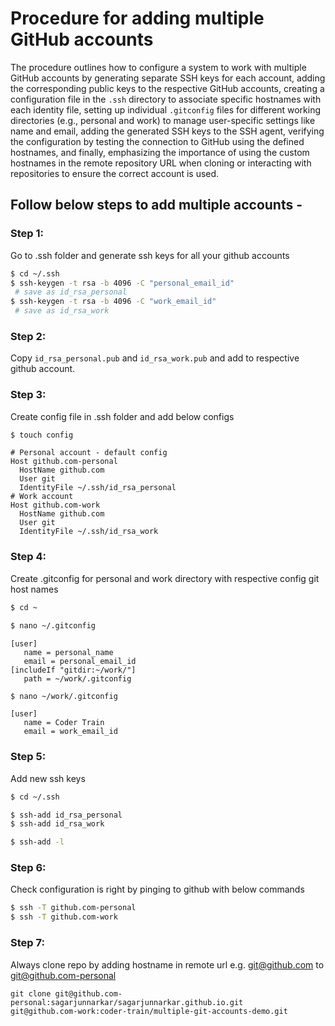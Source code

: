 # Procedure for adding multiple GitHub accounts

The procedure outlines how to configure a system to work with multiple GitHub accounts by generating separate SSH keys for each account, adding the corresponding public keys to the respective GitHub accounts, creating a configuration file in the `.ssh` directory to associate specific hostnames with each identity file, setting up individual `.gitconfig` files for different working directories (e.g., personal and work) to manage user-specific settings like name and email, adding the generated SSH keys to the SSH agent, verifying the configuration by testing the connection to GitHub using the defined hostnames, and finally, emphasizing the importance of using the custom hostnames in the remote repository URL when cloning or interacting with repositories to ensure the correct account is used.

## Follow below steps to add multiple accounts -

### Step 1:

Go to .ssh folder and generate ssh keys for all your github accounts

```bash
$ cd ~/.ssh
$ ssh-keygen -t rsa -b 4096 -C "personal_email_id"
 # save as id_rsa_personal
$ ssh-keygen -t rsa -b 4096 -C "work_email_id"
 # save as id_rsa_work
```

### Step 2:

Copy `id_rsa_personal.pub` and `id_rsa_work.pub` and add to respective github account.

### Step 3:

Create config file in .ssh folder and add below configs

```bash
$ touch config
```

```
# Personal account - default config
Host github.com-personal
  HostName github.com
  User git
  IdentityFile ~/.ssh/id_rsa_personal
# Work account
Host github.com-work
  HostName github.com
  User git
  IdentityFile ~/.ssh/id_rsa_work
```

### Step 4:

Create .gitconfig for personal and work directory with respective config git host names

```bash
$ cd ~

$ nano ~/.gitconfig
```

```
[user]
   name = personal_name
   email = personal_email_id
[includeIf "gitdir:~/work/"]
   path = ~/work/.gitconfig
```

```bash
$ nano ~/work/.gitconfig
```

```
[user]
   name = Coder Train
   email = work_email_id
```

### Step 5:

Add new ssh keys

```bash
$ cd ~/.ssh

$ ssh-add id_rsa_personal
$ ssh-add id_rsa_work

$ ssh-add -l
```

### Step 6:

Check configuration is right by pinging to github with below commands

```bash
$ ssh -T github.com-personal
$ ssh -T github.com-work
```

### Step 7:

Always clone repo by adding hostname in remote url
e.g. git@github.com to git@github.com-personal

```
git clone git@github.com-personal:sagarjunnarkar/sagarjunnarkar.github.io.git
git@github.com-work:coder-train/multiple-git-accounts-demo.git
```